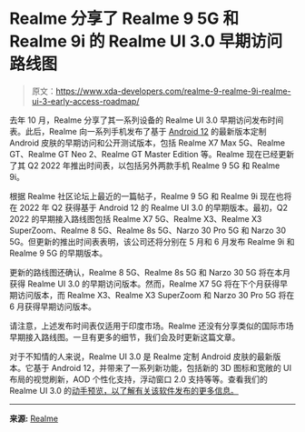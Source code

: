 # Realme 分享了 Realme 9 5G 和 Realme 9i 的 Realme UI 3.0 早期访问路线图

> 原文：<https://www.xda-developers.com/realme-9-realme-9i-realme-ui-3-early-access-roadmap/>

去年 10 月，Realme 分享了其一系列设备的 Realme UI 3.0 早期访问发布时间表。此后，Realme 向一系列手机发布了基于 [Android 12](https://www.xda-developers.com/android-12/) 的最新版本定制 Android 皮肤的早期访问和公开测试版本，包括 Realme X7 Max 5G、Realme GT、Realme GT Neo 2、Realme GT Master Edition 等。Realme 现在已经更新了其 Q2 2022 年推出时间表，以包括另外两款手机 Realme 9 5G 和 Realme 9i。

根据 Realme 社区论坛上最近的一篇帖子，Realme 9 5G 和 Realme 9i 现在也将在 2022 年 Q2 获得基于 Android 12 的 Realme UI 3.0 的早期版本。最初，Q2 2022 的早期接入路线图包括 Realme X7 5G、Realme X3、Realme X3 SuperZoom、Realme 8 5G、Realme 8s 5G、Narzo 30 Pro 5G 和 Narzo 30 5G。但更新的推出时间表表明，该公司还将分别在 5 月和 6 月发布 Realme 9i 和 Realme 9 5G 的早期版本。

更新的路线图还确认，Realme 8 5G、Realme 8s 5G 和 Narzo 30 5G 将在本月获得 Realme UI 3.0 的早期访问版本。然而，Realme X7 5G 将在下个月获得早期访问版本，而 Realme X3、Realme X3 SuperZoom 和 Narzo 30 Pro 5G 将在 6 月获得早期访问版本。

请注意，上述发布时间表仅适用于印度市场。Realme 还没有分享类似的国际市场早期接入路线图。一旦有更多的细节，我们会及时更新这篇文章。

对于不知情的人来说，Realme UI 3.0 是 Realme 定制 Android 皮肤的最新版本。它基于 Android 12，并带来了一系列新功能，包括新的 3D 图标和宽敞的 UI 布局的视觉刷新，AOD 个性化支持，浮动窗口 2.0 支持等等。查看我们的 Realme UI 3.0 的[动手预览，以了解有关该软件发布的更多信息。](https://www.xda-developers.com/realme-ui-3-hands-on/)

* * *

**来源:** [Realme](https://c.realme.com/in/post-details/1450396427162341376)